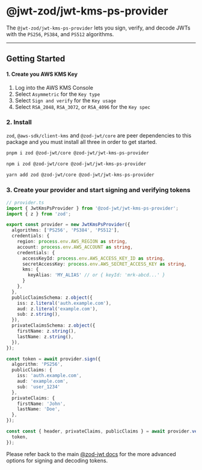 # @jwt-zod/jwt-kms-ps-provider

The `@jwt-zod/jwt-kms-ps-provider` lets you sign, verify, and decode JWTs with the `PS256`, `PS384`, and `PS512` algorithms.

---

## Getting Started

#### 1. Create you AWS KMS Key

1. Log into the AWS KMS Console
2. Select `Asymmetric` for the `Key type`
3. Select `Sign and verify` for the `Key usage`
4. Select `RSA_2048`, `RSA_3072`, or `RSA_4096` for the `Key spec`

### 2. Install

`zod`, `@aws-sdk/client-kms` and `@zod-jwt/core` are peer dependencies to this package and you must install all three in order to get started.

```bash
pnpm i zod @zod-jwt/core @zod-jwt/jwt-kms-ps-provider
```

```bash
npm i zod @zod-jwt/core @zod-jwt/jwt-kms-ps-provider
```

```bash
yarn add zod @zod-jwt/core @zod-jwt/jwt-kms-ps-provider
```

### 3. Create your provider and start signing and verifying tokens

```ts
// provider.ts
import { JwtKmsPsProvider } from '@zod-jwt/jwt-kms-ps-provider';
import { z } from 'zod';

export const provider = new JwtKmsPsProvider({
  algorithms: ['PS256', 'PS384', 'PS512'],
  credentials: {
    region: process.env.AWS_REGION as string,
    account: process.env.AWS_ACCOUNT as string,
    credentials: {
      accessKeyId: process.env.AWS_ACCESS_KEY_ID as string,
      secretAccessKey: process.env.AWS_SECRET_ACCESS_KEY as string,
      kms: {
        keyAlias: 'MY_ALIAS' // or { keyId: 'mrk-abcd...' }
      }
    },
  },
  publicClaimsSchema: z.object({
    iss: z.literal('auth.example.com'),
    aud: z.literal('example.com'),
    sub: z.string(),
  }),
  privateClaimsSchema: z.object({
    firstName: z.string(),
    lastName: z.string(),
  }),
});

const token = await provider.sign({
  algorithm: 'PS256',
  publicClaims: {
    iss: 'auth.example.com',
    aud: 'example.com',
    sub: 'user_1234'
  },
  privateClaims: {
    firstName: 'John',
    lastName: 'Doe',
  },
});

const const { header, privateClaims, publicClaims } = await provider.verify({
  token,
});
```

Please refer back to the main [@zod-jwt docs](../../../README.md) for the more advanced options for signing and decoding tokens.
